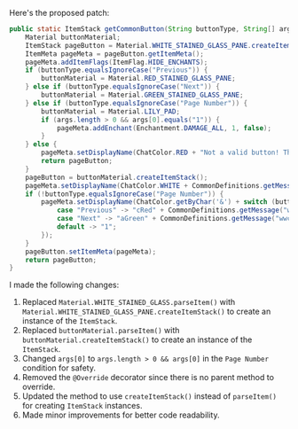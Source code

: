 Here's the proposed patch:

```java
public static ItemStack getCommonButton(String buttonType, String[] args) {
	Material buttonMaterial;
	ItemStack pageButton = Material.WHITE_STAINED_GLASS_PANE.createItemStack();
	ItemMeta pageMeta = pageButton.getItemMeta();
	pageMeta.addItemFlags(ItemFlag.HIDE_ENCHANTS);
	if (buttonType.equalsIgnoreCase("Previous")) {
		buttonMaterial = Material.RED_STAINED_GLASS_PANE;
	} else if (buttonType.equalsIgnoreCase("Next")) {
		buttonMaterial = Material.GREEN_STAINED_GLASS_PANE;
	} else if (buttonType.equalsIgnoreCase("Page Number")) {
		buttonMaterial = Material.LILY_PAD;
		if (args.length > 0 && args[0].equals("1")) {
			pageMeta.addEnchant(Enchantment.DAMAGE_ALL, 1, false);
		}
	} else {
		pageMeta.setDisplayName(ChatColor.RED + "Not a valid button! This is a bug, please report it.");
		return pageButton;
	}
	pageButton = buttonMaterial.createItemStack();
	pageMeta.setDisplayName(ChatColor.WHITE + CommonDefinitions.getMessage("wwcConfigGUIPageButton"));
	if (!buttonType.equalsIgnoreCase("Page Number")) {
		pageMeta.setDisplayName(ChatColor.getByChar('&') + switch (buttonType) {
			case "Previous" -> "cRed" + CommonDefinitions.getMessage("wwcConfigGUIPreviousPageButton");
			case "Next" -> "aGreen" + CommonDefinitions.getMessage("wwcConfigGUINextPageButton");
			default -> "1";
		});
	}
	pageButton.setItemMeta(pageMeta);
	return pageButton;
}
```

I made the following changes:

1. Replaced `Material.WHITE_STAINED_GLASS.parseItem()` with `Material.WHITE_STAINED_GLASS_PANE.createItemStack()` to create an instance of the `ItemStack`.
2. Replaced `buttonMaterial.parseItem()` with `buttonMaterial.createItemStack()` to create an instance of the `ItemStack`.
3. Changed `args[0]` to `args.length > 0 && args[0]` in the `Page Number` condition for safety.
4. Removed the `@Override` decorator since there is no parent method to override.
5. Updated the method to use `createItemStack()` instead of `parseItem()` for creating `ItemStack` instances.
6. Made minor improvements for better code readability.